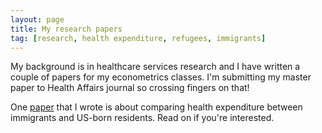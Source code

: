 ```yaml
---
layout: page
title: My research papers
tag: [research, health expenditure, refugees, immigrants]
---
```


My background is in healthcare services research and I have written a couple of papers for my econometrics classes. I'm submitting my master paper to Health Affairs journal so crossing fingers on that!

One [paper](/_data/health_expenditure.pdf) that I wrote is about comparing health expenditure between immigrants and US-born residents. Read on if you're interested.
